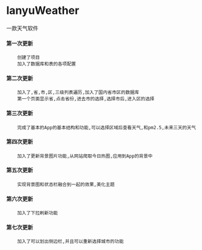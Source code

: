 # lanyuWeather
一款天气软件

#### 第一次更新
        创建了项目
        加入了数据库和表的各项配置

#### 第二次更新

        加入了,省,市,区,三级列表遍历,加入了国内省市区的数据库
        第一个页面显示省,点击省份,进去市的选择,选择市后,进入区的选择

#### 第三次更新

        完成了基本的App的基本结构和功能,可以选择区域后查看天气,和pm2.5,未来三天的天气

#### 第四次更新
        加入了更新背景图片功能,从网站爬取今日热图,应用到App的背景中

#### 第五次更新
        实现背景图和状态栏融合到一起的效果,美化主题
#### 第六次更新
        加入了下拉刷新功能
#### 第七次更新
        加入了可以划出侧边栏,并且可以重新选择城市的功能

